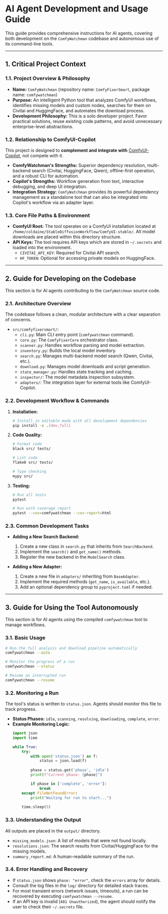 # AI Agent Development and Usage Guide

This guide provides comprehensive instructions for AI agents, covering both development on the `ComfyWatchman` codebase and autonomous use of its command-line tools.

---

## 1. Critical Project Context

### 1.1. Project Overview & Philosophy
*   **Name:** `ComfyWatchman` (repository name: `ComfyFixerSmart`, package name: `comfywatchman`)
*   **Purpose:** An intelligent Python tool that analyzes ComfyUI workflows, identifies missing models and custom nodes, searches for them on Civitai and HuggingFace, and automates the download process.
*   **Development Philosophy:** This is a solo developer project. Favor practical solutions, reuse existing code patterns, and avoid unnecessary enterprise-level abstractions.

### 1.2. Relationship to ComfyUI-Copilot
This project is designed to **complement and integrate with** [ComfyUI-Copilot](https://github.com/AIDC-AI/ComfyUI-Copilot), not compete with it.

*   **ComfyWatchman's Strengths:** Superior dependency resolution, multi-backend search (Civitai, HuggingFace, Qwen), offline-first operation, and a robust CLI for automation.
*   **Copilot's Strengths:** Workflow generation from text, interactive debugging, and deep UI integration.
*   **Integration Strategy:** `ComfyWatchman` provides its powerful dependency management as a standalone tool that can also be integrated into Copilot's workflow via an adapter layer.

### 1.3. Core File Paths & Environment
*   **ComfyUI Root:** The tool operates on a ComfyUI installation located at `/home/coldaine/StableDiffusionWorkflow/ComfyUI-stable/`. All model downloads are placed within this directory structure.
*   **API Keys:** The tool requires API keys which are stored in `~/.secrets` and loaded into the environment.
    *   `CIVITAI_API_KEY`: Required for Civitai API search.
    *   `HF_TOKEN`: Optional for accessing private models on HuggingFace.

---

## 2. Guide for Developing on the Codebase

This section is for AI agents contributing to the `ComfyWatchman` source code.

### 2.1. Architecture Overview
The codebase follows a clean, modular architecture with a clear separation of concerns.

*   `src/comfyfixersmart/`:
    *   `cli.py`: Main CLI entry point (`comfywatchman` command).
    *   `core.py`: The `ComfyFixerCore` orchestrator class.
    *   `scanner.py`: Handles workflow parsing and model extraction.
    *   `inventory.py`: Builds the local model inventory.
    *   `search.py`: Manages multi-backend model search (Qwen, Civitai, etc.).
    *   `download.py`: Manages model downloads and script generation.
    *   `state_manager.py`: Handles state tracking and caching.
    *   `inspector/`: The model metadata inspection subsystem.
    *   `adapters/`: The integration layer for external tools like ComfyUI-Copilot.

### 2.2. Development Workflow & Commands
1.  **Installation:**
    ```bash
    # Install in editable mode with all development dependencies
    pip install -e .[dev,full]
    ```
2.  **Code Quality:**
    ```bash
    # Format code
    black src/ tests/

    # Lint code
    flake8 src/ tests/

    # Type checking
    mypy src/
    ```
3.  **Testing:**
    ```bash
    # Run all tests
    pytest

    # Run with coverage report
    pytest --cov=comfywatchman --cov-report=html
    ```

### 2.3. Common Development Tasks

*   **Adding a New Search Backend:**
    1.  Create a new class in `search.py` that inherits from `SearchBackend`.
    2.  Implement the `search()` and `get_name()` methods.
    3.  Register the new backend in the `ModelSearch` class.

*   **Adding a New Adapter:**
    1.  Create a new file in `adapters/` inheriting from `BaseAdapter`.
    2.  Implement the required methods (`get_name`, `is_available`, etc.).
    3.  Add an optional dependency group to `pyproject.toml` if needed.

---

## 3. Guide for Using the Tool Autonomously

This section is for AI agents using the compiled `comfywatchman` tool to manage workflows.

### 3.1. Basic Usage
```bash
# Run the full analysis and download pipeline automatically
comfywatchman --auto

# Monitor the progress of a run
comfywatchman --status

# Resume an interrupted run
comfywatchman --resume
```

### 3.2. Monitoring a Run
The tool's status is written to `status.json`. Agents should monitor this file to track progress.

*   **Status Phases:** `idle`, `scanning`, `resolving`, `downloading`, `complete`, `error`.
*   **Example Monitoring Logic:**
    ```python
    import json
    import time

    while True:
        try:
            with open('status.json') as f:
                status = json.load(f)
            
            phase = status.get('phase', 'idle')
            print(f"Current phase: {phase}")

            if phase in ['complete', 'error']:
                break
        except FileNotFoundError:
            print("Waiting for run to start...")
        
        time.sleep(5)
    ```

### 3.3. Understanding the Output
All outputs are placed in the `output/` directory.

*   `missing_models.json`: A list of models that were not found locally.
*   `resolutions.json`: The search results from Civitai/HuggingFace for the missing models.
*   `summary_report.md`: A human-readable summary of the run.

### 3.4. Error Handling and Recovery
*   If `status.json` shows `phase: "error"`, check the `errors` array for details.
*   Consult the log files in the `log/` directory for detailed stack traces.
*   For most transient errors (network issues, timeouts), a run can be recovered by executing `comfywatchman --resume`.
*   If an API key is invalid (`401 Unauthorized`), the agent should notify the user to check their `~/.secrets` file.